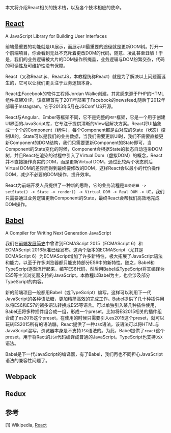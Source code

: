 本文将介绍React相关的技术栈，以及各个技术相应的使命。

## [React](https://facebook.github.io/react/)
A JavaScript Library for Building User Interfaces

前端最重要的功能就是UI展示，而展示UI最重要的途径就是更新DOM树。打开一个前端项目，你会看到无处不充斥着更改DOM的代码，随意、凌乱甚至丑陋！于是，我们的业务逻辑被大片的DOM操作所掩盖，业务逻辑与DOM纷繁交杂，代码的可读性及可维护性没有保障。

React（又称React.js、ReactJS，本教程统称React）就是为了解决以上问题而诞生的，它可以让我们更关注于业务逻辑本身。

React由Facebook的软件工程师Jordan Walke创建，其灵感来源于PHP的HTML组件框架XHP。该框架首先于2011年部署于Facebook的newsfeed,随后于2012年部署于Instagram。它于2013年5月在JSConf US开源。

React与Angular、Ember等框架不同，它不是完整的`MV*`框架，它是一个用于创建UI界面的JavaScript库，它专注于提供清晰的View层解决方案。React将UI抽象成一个个的Component（组件），每个Component都是由对应的State（状态）控制UI的，State可以是我们的业务数据，当我们需要更新UI时，我们不需要直接更新Component的DOM结构，我们只需要更新Component的State即可，当Component的State变化的时候，Component会根据State的状态自动渲染DOM树，并且React在渲染的过程中引入了Virtual Dom（虚拟DOM）的概念，React并不直接操作真实的DOM，而是更新Virtual DOM，通过比较两个状态前后Virtual DOM的差异而得到最终要修改的DOM，这样React会以最小的代价操作DOM，减少不必要的DOM操作，提升效率。

React为前端开发人员提供了一种新的思路，它的业务流程是`业务逻辑 -> setState() -> State -> render() -> Virtual DOM -> Real DOM -> UI`，我们只需要通过业务逻辑更新Component的State，最终React会帮我们高效地完成DOM操作。

## [Babel](https://babeljs.io/)
A Compiler for Writing Next Generation JavaScript

我们在[前端发展简史](https://github.com/iSpring/react-step-by-step-tutorials/tree/master/tutorials/web-brief-history#ecmascript6)中曾讲到ECMAScript 2015（ECMAScript 6）和ECMAScript 2016标准已经发布。这两个版本的ECMAScript（尤其是ECMAScript 6）为ECMAScript增加了许多新特性，极大拓展了JavaScript语法和能力，以至于许多浏览器都只能支持部分ES6中的新特性。随之，Babel和TypeScript逐渐流行起来，编写ES6代码，然后用Babel或TypeScript将其编译为ES5等主流浏览器支持的JavaScript。本教程以Babel为主，也会涉及部分TypeScript的内容。

新的前端项目一般都用Babel（或TypeScript）编写，这样可以利用下一代JavaScript的各种语法糖，更加精简高效的完成工作。Babel提供了几十种插件用以将ES6和ES7的诸多语法转换成ES5等语言。可以单独引入某几种插件使用，Babel还将多种插件组合成一组，形成一个preset，比如将ES2015相关的插件组合成了es2015这个preset，在使用的时候只需要引入es2015这个preset，就可以玩转ES2015所有的语法糖。React提供了一种`JSX`语法，该语法可以将HTML与JavaScript混写，浏览器本身是不支持`JSX`语法的。为此，Babel提供了`react`这个preset，用于将Ract的`JSX`代码编译成普通的JavaScript。TypeScript也支持`JSX`语法。

Babel是下一代JavaScript的编译器，有了Babel，我们再也不同担心JavaScript语法的兼容性问题了。

## Webpack

## Redux


## 参考

[1] Wikipedia, [React](https://en.wikipedia.org/wiki/React_(JavaScript_library))